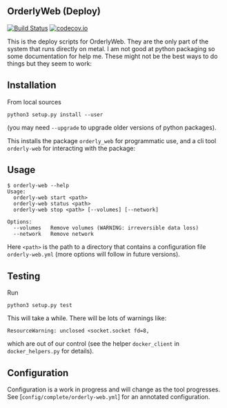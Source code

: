 ## OrderlyWeb (Deploy)

[![Build Status](https://travis-ci.org/vimc/orderly-web-deploy.svg?branch=master)](https://travis-ci.org/vimc/orderly-web-deploy)
[![codecov.io](https://codecov.io/github/vimc/orderly-web-deploy/coverage.svg?branch=master)](https://codecov.io/github/vimc/orderly-web-deploy?branch=master)

This is the deploy scripts for OrderlyWeb.  They are the only part of the system that runs directly on metal.
I am not good at python packaging so some documentation for help me.  These might not be the best ways to do things but they seem to work:

## Installation

From local sources

```
python3 setup.py install --user
```

(you may need `--upgrade` to upgrade older versions of python packages).

This installs the package `orderly_web` for programmatic use, and a cli tool `orderly-web` for interacting with the package:

## Usage

```
$ orderly-web --help
Usage:
  orderly-web start <path>
  orderly-web status <path>
  orderly-web stop <path> [--volumes] [--network]

Options:
  --volumes   Remove volumes (WARNING: irreversible data loss)
  --network   Remove network
```

Here `<path>` is the path to a directory that contains a configuration file `orderly-web.yml` (more options will follow in future versions).

## Testing

Run

```
python3 setup.py test
```

This will take a while.  There will be lots of warnings like:

```
ResourceWarning: unclosed <socket.socket fd=8,
```

which are out of our control (see the helper `docker_client` in `docker_helpers.py` for details).

## Configuration

Configuration is a work in progress and will change as the tool progresses.  See [`config/complete/orderly-web.yml`] for an annotated configuration.
